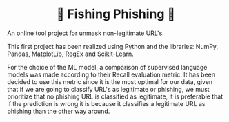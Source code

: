 # <h1 align="center"> 🎣 Fishing Phishing 🎣

An online tool project for unmask non-legitimate URL's.

This first project has been realized using Python and the libraries: NumPy, Pandas, MatplotLib, RegEx and Scikit-Learn.  

For the choice of the ML model, a comparison of supervised language models was made according to their Recall evaluation metric. It has been decided to use this metric since it is the most optimal for our data, given that if we are going to classify URL's as legitimate or phishing, we must prioritize that no phishing URL is classified as legitimate, it is preferable that if the prediction is wrong it is because it classifies a legitimate URL as phishing than the other way around.

